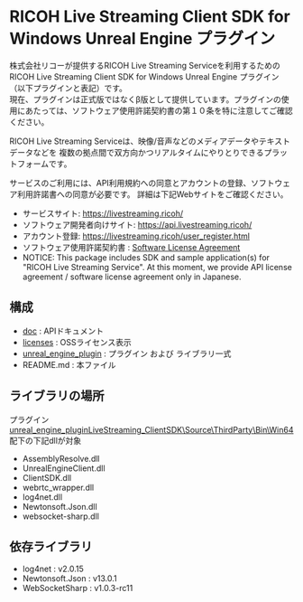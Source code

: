 # RICOH Live Streaming Client SDK for Windows Unreal Engine プラグイン

株式会社リコーが提供するRICOH Live Streaming Serviceを利用するための RICOH Live Streaming Client SDK for Windows Unreal Engine プラグイン（以下プラグインと表記）です。  
現在、プラグインは正式版ではなくβ版として提供しています。プラグインの使用にあたっては、ソフトウェア使用許諾契約書の第１０条を特に注意してご確認ください。

RICOH Live Streaming Serviceは、映像/音声などのメディアデータやテキストデータなどを
複数の拠点間で双方向かつリアルタイムにやりとりできるプラットフォームです。

サービスのご利用には、API利用規約への同意とアカウントの登録、ソフトウェア利用許諾書への同意が必要です。
詳細は下記Webサイトをご確認ください。

* サービスサイト: https://livestreaming.ricoh/
* ソフトウェア開発者向けサイト: https://api.livestreaming.ricoh/
* アカウント登録: https://livestreaming.ricoh/user_register.html
* ソフトウェア使用許諾契約書 : [Software License Agreement](SoftwareLicenseAgreement.txt)
* NOTICE: This package includes SDK and sample application(s) for "RICOH Live Streaming Service".
At this moment, we provide API license agreement / software license agreement only in Japanese.

## 構成

* [doc](doc) : APIドキュメント
* [licenses](licenses) : OSSライセンス表示
* [unreal_engine_plugin](unreal_engine_plugin) : プラグイン および ライブラリ一式
* README.md : 本ファイル

## ライブラリの場所

プラグイン [unreal_engine_pluginLiveStreaming_ClientSDK\Source\ThirdParty\Bin\Win64](unreal_engine_plugin/LiveStreaming_ClientSDK/Source/ThirdParty/Bin/Win64) 配下の下記dllが対象

- AssemblyResolve.dll
- UnrealEngineClient.dll
- ClientSDK.dll
- webrtc_wrapper.dll
- log4net.dll
- Newtonsoft.Json.dll
- websocket-sharp.dll

## 依存ライブラリ
- log4net : v2.0.15
- Newtonsoft.Json : v13.0.1
- WebSocketSharp : v1.0.3-rc11
